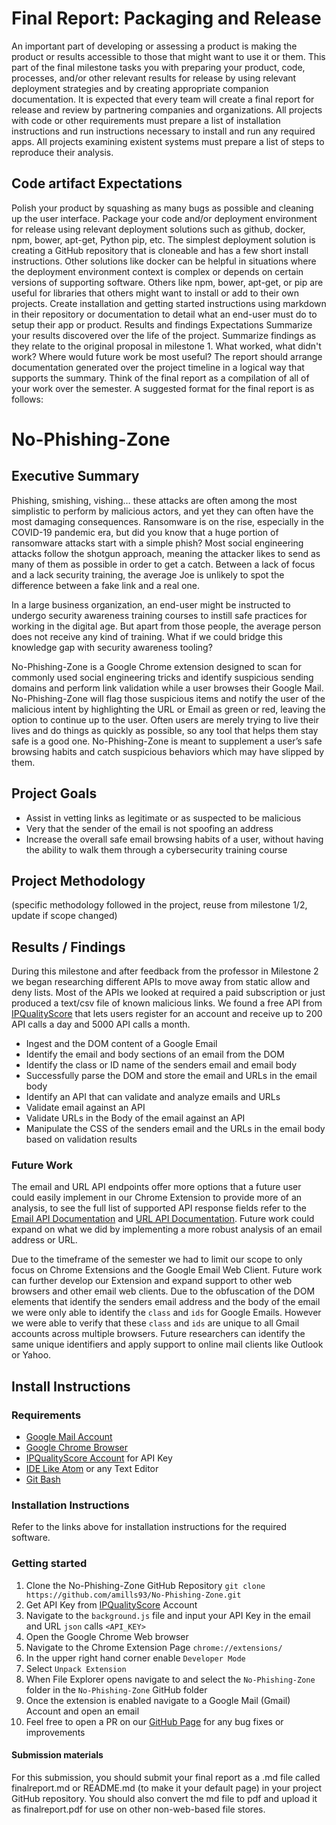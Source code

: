 # Final Report: Packaging and Release

An important part of developing or assessing a product is making the product or results accessible to those that might want to use it or them. This part of the final milestone tasks you with preparing your product, code, processes, and/or other relevant results for release by using relevant deployment strategies and by creating appropriate companion documentation. It is expected that every team will create a final report for release and review by partnering companies and organizations. All projects with code or other requirements must prepare a list of installation instructions and run instructions necessary to install and run any required apps. All projects examining existent systems must prepare a list of steps to reproduce their analysis.

## Code artifact Expectations
Polish your product by squashing as many bugs as possible and cleaning up the user interface.
Package your code and/or deployment environment for release using relevant deployment solutions such as github, docker, npm, bower, apt-get, Python pip, etc. The simplest deployment solution is creating a GitHub repository that is cloneable and has a few short install instructions. Other solutions like docker can be helpful in situations where the deployment environment context is complex or depends on certain versions of supporting software. Others like npm, bower, apt-get, or pip are useful for libraries that others might want to install or add to their own projects.
Create installation and getting started instructions using markdown in their repository or documentation to detail what an end-user must do to setup their app or product.
Results and findings Expectations
Summarize your results discovered over the life of the project.
Summarize findings as they relate to the original proposal in milestone 1. What worked, what didn't work? Where would future work be most useful?
The report should arrange documentation generated over the project timeline in a logical way that supports the summary. Think of the final report as a compilation of all of your work over the semester.
A suggested format for the final report is as follows:

# No-Phishing-Zone
## Executive Summary
Phishing, smishing, vishing… these attacks are often among the most simplistic to perform by malicious actors, and yet they can often have the most damaging consequences. Ransomware is on the rise, especially in the COVID-19 pandemic era, but did you know that a huge portion of ransomware attacks start with a simple phish? Most social engineering attacks follow the shotgun approach, meaning the attacker likes to send as many of them as possible in order to get a catch. Between a lack of focus and a lack security training, the average Joe is unlikely to spot the difference between a fake link and a real one.  

In a large business organization, an end-user might be instructed to undergo security awareness training courses to instill safe practices for working in the digital age.  But apart from those people, the average person does not receive any kind of training.  What if we could bridge this knowledge gap with security awareness tooling?

No-Phishing-Zone is a Google Chrome extension designed to scan for commonly used social engineering tricks and identify suspicious sending domains and perform link validation while a user browses their Google Mail. No-Phishing-Zone will flag those suspicious items and notify the user of the malicious intent by highlighting the URL or Email as green or red, leaving the option to continue up to the user. Often users are merely trying to live their lives and do things as quickly as possible, so any tool that helps them stay safe is a good one.  No-Phishing-Zone is meant to supplement a user’s safe browsing habits and catch suspicious behaviors which may have slipped by them.

## Project Goals
*	Assist in vetting links as legitimate or as suspected to be malicious
*	Very that the sender of the email is not spoofing an address
*	Increase the overall safe email browsing habits of a user, without having the ability to walk them through a cybersecurity training course

## Project Methodology
(specific methodology followed in the project, reuse from milestone 1/2, update if scope changed)

## Results / Findings
During this milestone and after feedback from the professor in Milestone 2 we began researching different APIs to move away from static allow and deny lists. Most of the APIs we looked at required a paid subscription or just produced a text/csv file of known malicious links. We found a free API from [IPQualityScore](https://www.ipqualityscore.com/) that lets users register for an account and receive up to 200 API calls a day and 5000 API calls a month.

* Ingest and the DOM content of a Google Email
* Identify the email and body sections of an email from the DOM
* Identify the class or ID name of the senders email and email body
* Successfully parse the DOM and store the email and URLs in the email body
* Identify an API that can validate and analyze emails and URLs
* Validate email against an API
* Validate URLs in the Body of the email against an API
* Manipulate the CSS of the senders email and the URLs in the email body based on validation results

### Future Work
The email and URL API endpoints offer more options that a future user could easily implement in our Chrome Extension to provide more of an analysis, to see the full list of supported API response fields refer to the [Email API Documentation](https://www.ipqualityscore.com/documentation/email-validation/overview) and [URL API Documentation](https://www.ipqualityscore.com/documentation/malicious-url-scanner-api/overview). Future work could expand on what we did by implementing a more robust analysis of an email address or URL.

Due to the timeframe of the semester we had to limit our scope to only focus on Chrome Extensions and the Google Email Web Client. Future work can further develop our Extension and expand support to other web browsers and other email web clients. Due to the obfuscation of the DOM elements that identify the senders email address and the body of the email we were only able to identify the `class` and `ids` for Google Emails. However we were able to verify that these `class` and `ids` are unique to all Gmail accounts across multiple browsers. Future researchers can identify the same unique identifiers and apply support to online mail clients like Outlook or Yahoo.

## Install Instructions
### Requirements
* [Google Mail Account](https://support.google.com/mail/answer/56256?hl=en)
* [Google Chrome Browser](https://www.google.com/chrome/index.html?msclkid=f61664c0b52a11eca13a87e11c8e1852)
* [IPQualityScore Account](https://www.ipqualityscore.com/create-account) for API Key
* [IDE Like Atom](https://atom.io/) or any Text Editor
* [Git Bash](https://git-scm.com/downloads)

### Installation Instructions
Refer to the links above for installation instructions for the required software.

### Getting started
1. Clone the No-Phishing-Zone GitHub Repository `git clone https://github.com/amills93/No-Phishing-Zone.git`
2. Get API Key from [IPQualityScore](https://www.ipqualityscore.com/create-account) Account
3. Navigate to the `background.js` file and input your API Key in the email and URL `json` calls `<API_KEY>`
4. Open the Google Chrome Web browser
5. Navigate to the Chrome Extension Page `chrome://extensions/`
6. In the upper right hand corner enable `Developer Mode`
7. Select `Unpack Extension`
8. When File Explorer opens navigate to and select the `No-Phishing-Zone` folder in the `No-Phishing-Zone` GitHub folder
9. Once the extension is enabled navigate to a Google Mail (Gmail) Account and open an email
10. Feel free to open a PR on our [GitHub Page](https://github.com/amills93/No-Phishing-Zone) for any bug fixes or improvements

#### Submission materials
For this submission, you should submit your final report as a .md file called finalreport.md or README.md (to make it your default page) in your project GitHub repository. You should also convert the md file to pdf and upload it as finalreport.pdf for use on other non-web-based file stores.
